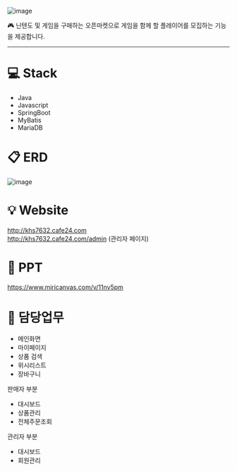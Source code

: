 ![image](https://user-images.githubusercontent.com/107542350/224028679-fceaf700-99c9-4a34-bf21-aa37c751b777.png)

:video_game: 닌텐도 및 게임을 구매하는 오픈마켓으로 게임을 함께 할 플레이어를 모집하는 기능을 제공합니다.
***

# :computer: Stack
* Java
* Javascript
* SpringBoot
* MyBatis
* MariaDB 

# :clipboard: ERD
![image](https://user-images.githubusercontent.com/107542350/224039718-a9392d06-2f1b-4eaa-b9ac-892fa5664343.png)

# :bulb: Website
http://khs7632.cafe24.com  
http://khs7632.cafe24.com/admin (관리자 페이지)

# :microphone: PPT
https://www.miricanvas.com/v/11nv5pm

# :briefcase: 담당업무
* 메인화면
* 마이페이지
* 상품 검색
* 위시리스트
* 장바구니

판매자 부분
* 대시보드
* 상품관리
* 전체주문조회

관리자 부분
* 대시보드
* 회원관리
